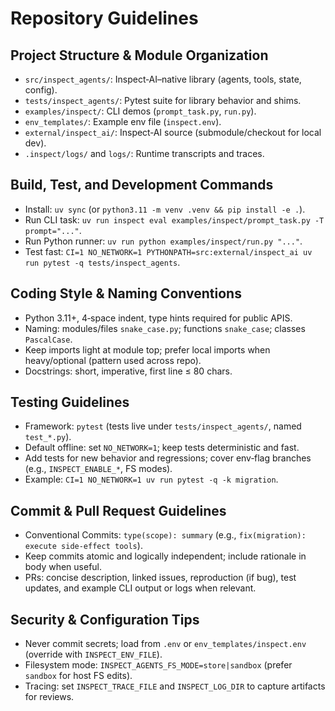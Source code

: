 # Repository Guidelines

## Project Structure & Module Organization
- `src/inspect_agents/`: Inspect‑AI–native library (agents, tools, state, config).
- `tests/inspect_agents/`: Pytest suite for library behavior and shims.
- `examples/inspect/`: CLI demos (`prompt_task.py`, `run.py`).
- `env_templates/`: Example env file (`inspect.env`).
- `external/inspect_ai/`: Inspect‑AI source (submodule/checkout for local dev).
- `.inspect/logs/` and `logs/`: Runtime transcripts and traces.

## Build, Test, and Development Commands
- Install: `uv sync` (or `python3.11 -m venv .venv && pip install -e .`).
- Run CLI task: `uv run inspect eval examples/inspect/prompt_task.py -T prompt="..."`.
- Run Python runner: `uv run python examples/inspect/run.py "..."`.
- Test fast: `CI=1 NO_NETWORK=1 PYTHONPATH=src:external/inspect_ai uv run pytest -q tests/inspect_agents`.

## Coding Style & Naming Conventions
- Python 3.11+, 4‑space indent, type hints required for public APIS.
- Naming: modules/files `snake_case.py`; functions `snake_case`; classes `PascalCase`.
- Keep imports light at module top; prefer local imports when heavy/optional (pattern used across repo).
- Docstrings: short, imperative, first line ≤ 80 chars.

## Testing Guidelines
- Framework: `pytest` (tests live under `tests/inspect_agents/`, named `test_*.py`).
- Default offline: set `NO_NETWORK=1`; keep tests deterministic and fast.
- Add tests for new behavior and regressions; cover env‑flag branches (e.g., `INSPECT_ENABLE_*`, FS modes).
- Example: `CI=1 NO_NETWORK=1 uv run pytest -q -k migration`.

## Commit & Pull Request Guidelines
- Conventional Commits: `type(scope): summary` (e.g., `fix(migration): execute side‑effect tools`).
- Keep commits atomic and logically independent; include rationale in body when useful.
- PRs: concise description, linked issues, reproduction (if bug), test updates, and example CLI output or logs when relevant.

## Security & Configuration Tips
- Never commit secrets; load from `.env` or `env_templates/inspect.env` (override with `INSPECT_ENV_FILE`).
- Filesystem mode: `INSPECT_AGENTS_FS_MODE=store|sandbox` (prefer `sandbox` for host FS edits).
- Tracing: set `INSPECT_TRACE_FILE` and `INSPECT_LOG_DIR` to capture artifacts for reviews.

